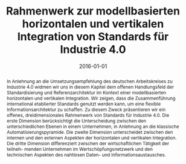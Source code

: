 ---
abstract: In Anlehnung an die Umsetzungsempfehlung des deutschen Arbeitskreises zu
  Industrie 4.0 widmen wir uns in diesem Kapitel dem offenen Handlungsfeld der Standardisierung
  und Referenzarchitektur im Kontext einer modellbasierten horizontalen und vertikalen
  Integration. Wir zeigen, dass die Zusammenführung international etablierter Standards
  genutzt werden kann, um eine flexible Informationsarchitektur zu schaffen. Zu diesem
  Zweck präsentieren wir ein offenes, dreidimensionales Rahmenwerk von Standards für
  Industrie 4.0. Die erste Dimension berücksichtigt die Unterscheidung zwischen den
  unterschiedlichen Ebenen in einem Unternehmen, in Anlehnung an die klassische Automatisierungspyramide.
  Die zweite Dimension unterscheidet zwischen den internen und den externen Aspekten
  der horizontalen und vertikalen Integration. Die dritte Dimension differenziert
  zwischen der wirtschaftlichen Tätigkeit der teilneh- menden Unternehmen im Wertschöpfungsnetzwerk
  und den technischen Aspekten des nahtlosen Daten- und Informationsaustausches.
authors:
- Alexandra Mazak
- Manuel Wimmer
- Christian Huemer
- Gertrude Kappel
- Wolfgang Kastner
date: '2016-01-01'
featured: false
links:
- name: Publik
  url: https://publik.tuwien.ac.at/showentry.php?ID=248293&lang=2
publication: 'in: "Handbuch Industrie 4.0", B. Vogel-Heuser et al. (ed.); Springer-Verlag
  Berlin Heidelberg, 2016, ISBN: 978-3-662-45537-1, 22'
publication_types:
- '6'
publishDate: '2016-01-01'
title: Rahmenwerk zur modellbasierten horizontalen und vertikalen Integration von
  Standards für Industrie 4.0
url_pdf: http://link.springer.com/referenceworkentry/10.1007%2F978-3-662-45537-1_94-1
---